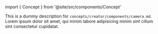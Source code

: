 import { Concept } from '@site/src/components/Concept'

<Concept
  title    = "components/camera"
  kind     = "Advanced"
  category = "Creator"
  block    = {true}>
This is a dummy description for `concepts/creator/components/camera.md`.
Lorem ipsum dolor sit amet, qui minim labore adipisicing minim sint cillum sint consectetur cupidatat.
</Concept>

